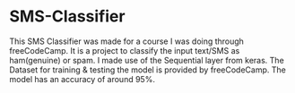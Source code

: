 # SMS-Classifier
This SMS Classifier was made for a course I was doing through freeCodeCamp. It is a project to classify the input text/SMS as ham(genuine) or spam.
I made use of the Sequential layer from keras. The Dataset for training & testing the model is provided by freeCodeCamp.
The model has an accuracy of around 95%.
